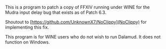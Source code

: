 This is a program to patch a copy of FFXIV running under WINE for the Mudra input delay bug that exists as of Patch 6.3.

Shoutout to [https://github.com/UnknownX7/NoClippy](NoClippy) for implementing this fix.

This program is for WINE users who do not wish to run Dalamud. It does not function on Windows.

